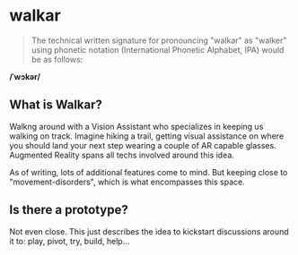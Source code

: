 # walkar
> The technical written signature for pronouncing "walkar" as "walker" using phonetic notation (International Phonetic Alphabet, IPA) would be as follows:

**/ˈwɔkər/**

## What is Walkar?
Walkng around with a Vision Assistant who specializes in keeping us walking on track. Imagine hiking a trail, getting visual assistance on where you should land your next step wearing a couple of AR capable glasses. Augmented Reality spans all techs involved around this idea.

As of writing, lots of additional features come to mind. But keeping close to "movement-disorders", which is what encompasses this space.

## Is there a prototype?
Not even close. This just describes the idea to kickstart discussions around it to: play, pivot, try, build, help...
